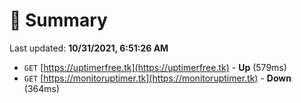 # 📖 Summary
Last updated: **10/31/2021, 6:51:26 AM**

- `GET` [https://uptimerfree.tk](https://uptimerfree.tk) - **Up** (579ms)
- `GET` [https://monitoruptimer.tk](https://monitoruptimer.tk) - **Down** (364ms)

